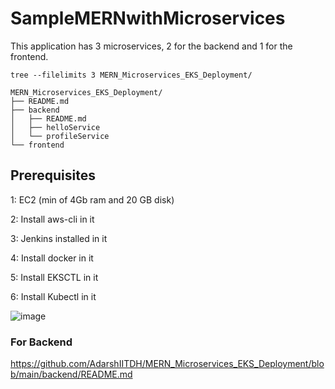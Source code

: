 # SampleMERNwithMicroservices

This application has 3 microservices, 2 for the backend and 1 for the frontend.
```
tree --filelimits 3 MERN_Microservices_EKS_Deployment/
```
```
MERN_Microservices_EKS_Deployment/
├── README.md
├── backend
│   ├── README.md
│   ├── helloService  
│   └── profileService  
└── frontend 
```
## Prerequisites
   1: EC2 (min of 4Gb ram and 20 GB disk)

2: Install aws-cli in it 

3: Jenkins installed in it

4: Install docker in it

5: Install EKSCTL in it

6: Install Kubectl in it


![image](https://github.com/AdarshIITDH/SampleMERNwithMicroservices/assets/60352729/73977351-6211-445d-af38-9e6151a49663)


### For Backend

https://github.com/AdarshIITDH/MERN_Microservices_EKS_Deployment/blob/main/backend/README.md




